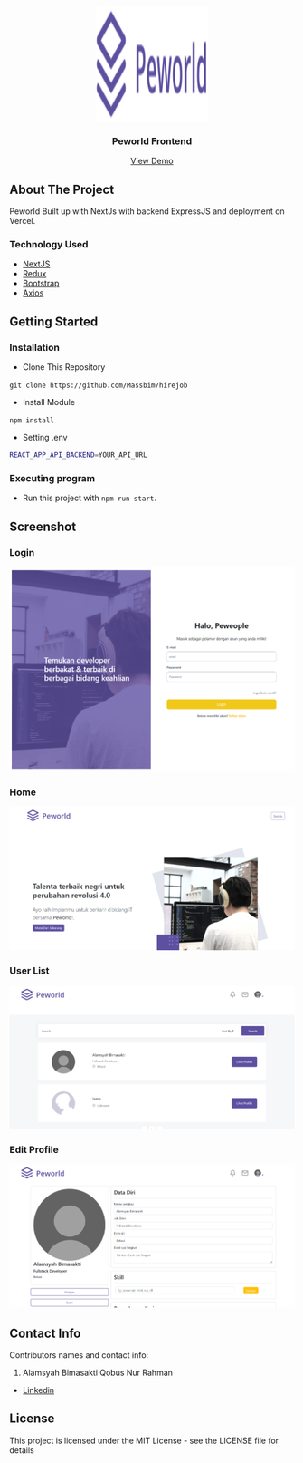 <div align="center">
  <img src="./readme/logo.svg" width="200px" height="200px" />
</div>
<h3 align="center">Peworld Frontend</h3>
<p align="center">
  <a href="http://hirejob-snowy.vercel.app/">View Demo</a>
</p>

<!-- ABOUT THE PROJECT -->

## About The Project

Peworld Built up with NextJs with backend ExpressJS and deployment on Vercel.

### Technology Used

- [NextJS](https://nextjs.org/)
- [Redux](https://redux.js.org/)
- [Bootstrap](https://getbootstrap.com/)
- [Axios](https://github.com/axios/axios)

<!-- GETTING STARTED -->

## Getting Started

### Installation

- Clone This Repository

`git clone https://github.com/Massbim/hirejob`

- Install Module

`npm install`

- Setting .env

```bash
REACT_APP_API_BACKEND=YOUR_API_URL
```

### Executing program

- Run this project with `npm run start`.

<!-- SCREENSHOT -->

## Screenshot

### Login

<img src="./readme/Peworld-1.png" />

### Home

<img src="./readme/Peworld-2.png" />

### User List

<img src="./readme/Peworld-4.png" />

### Edit Profile

<img src="./readme/Peworld-3.png" />

<!-- CONTACT INFO -->

## Contact Info

Contributors names and contact info:

1. Alamsyah Bimasakti Qobus Nur Rahman

- [Linkedin](https://www.linkedin.com/in/alamsyahbimasakti)

## License

This project is licensed under the MIT License - see the LICENSE file for details
